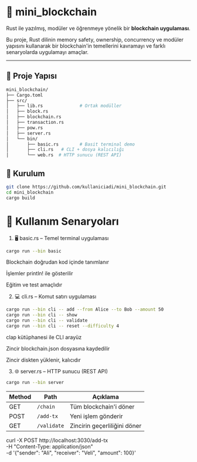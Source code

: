 # 🧱 mini_blockchain

Rust ile yazılmış, modüler ve öğrenmeye yönelik bir **blockchain uygulaması**.

Bu proje, Rust dilinin memory safety, ownership, concurrency ve modüler yapısını kullanarak bir blockchain'in temellerini kavramayı ve farklı senaryolarda uygulamayı amaçlar.

---

## 📁 Proje Yapısı

```bash
mini_blockchain/
├── Cargo.toml
├── src/
│   ├── lib.rs              # Ortak modüller
│   ├── block.rs
│   ├── blockchain.rs
│   ├── transaction.rs
│   ├── pow.rs
│   ├── server.rs
│   └── bin/
│       ├── basic.rs        # Basit terminal demo
│       ├── cli.rs   # CLI + dosya kalıcılığı
│       └── web.rs  # HTTP sunucu (REST API)
```

## 🔧 Kurulum

```bash
git clone https://github.com/kullaniciadi/mini_blockchain.git
cd mini_blockchain
cargo build
```

# 🚀 Kullanım Senaryoları

1. 🖥️ basic.rs – Temel terminal uygulaması

```bash
cargo run --bin basic
```

Blockchain doğrudan kod içinde tanımlanır

İşlemler println! ile gösterilir

Eğitim ve test amaçlıdır

2. 💻 cli.rs – Komut satırı uygulaması

```bash
cargo run --bin cli -- add --from Alice --to Bob --amount 50
cargo run --bin cli -- show
cargo run --bin cli -- validate
cargo run --bin cli -- reset --difficulty 4
```

clap kütüphanesi ile CLI arayüz

Zincir blockchain.json dosyasına kaydedilir

Zincir diskten yüklenir, kalıcıdır

3. 🌐 server.rs – HTTP sunucu (REST API)

```bash
cargo run --bin server
```

| Method | Path        | Açıklama                     |
| ------ | ----------- | ---------------------------- |
| GET    | `/chain`    | Tüm blockchain'i döner       |
| POST   | `/add-tx`   | Yeni işlem gönderir          |
| GET    | `/validate` | Zincirin geçerliliğini döner |

curl -X POST http://localhost:3030/add-tx \
 -H "Content-Type: application/json" \
 -d '{"sender": "Ali", "receiver": "Veli", "amount": 100}'
